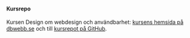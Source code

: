 #### Kursrepo

Kursen Design om webdesign och användbarhet: [kursens hemsida på dbwebb.se](https://dbwebb.se/kurser/design-v2) och till [kursrepot på GitHub](https://github.com/dbwebb-se/design).
